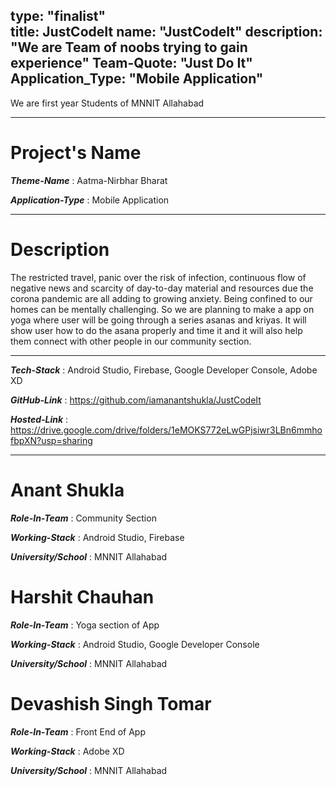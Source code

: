 type: "finalist"                   
title: JustCodeIt
name: "JustCodeIt"
description: "We are Team of noobs trying to gain experience"
Team-Quote: "Just Do It"
Application_Type: "Mobile Application"
---

We are first year Students of MNNIT Allahabad

---

# Project's Name

_**Theme-Name**_ : Aatma-Nirbhar Bharat

_**Application-Type**_ :   Mobile Application

---

# Description

 The restricted travel, panic over the risk of infection, continuous flow of negative news and scarcity of day-to-day material and resources due the corona pandemic are all adding to growing anxiety. Being confined to our homes can be mentally challenging. So we are planning to make a app on yoga where user will be going through a series asanas and kriyas. It will show user how to do the asana properly and time it and it will also help them
 connect with other people in our community section.


---

_**Tech-Stack**_  :   Android Studio, Firebase, Google Developer Console, Adobe XD

_**GitHub-Link**_ :   https://github.com/iamanantshukla/JustCodeIt

_**Hosted-Link**_ :   https://drive.google.com/drive/folders/1eMOKS772eLwGPjsiwr3LBn6mmhofbpXN?usp=sharing


---


# Anant Shukla

_**Role-In-Team**_  : Community Section

_**Working-Stack**_ : Android Studio, Firebase

_**University/School**_ : MNNIT Allahabad


# Harshit Chauhan

_**Role-In-Team**_  : Yoga section of App

_**Working-Stack**_ : Android Studio, Google Developer Console

_**University/School**_ : MNNIT Allahabad



# Devashish Singh Tomar

_**Role-In-Team**_  : Front End of App

_**Working-Stack**_ : Adobe XD

_**University/School**_ : MNNIT Allahabad

